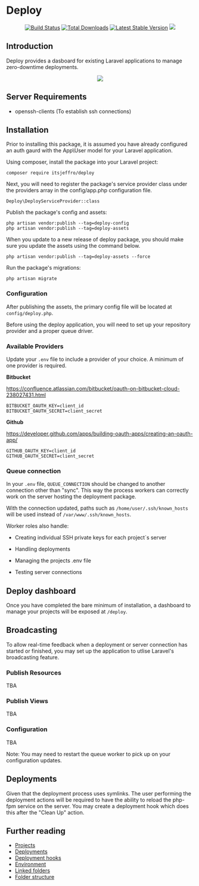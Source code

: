 # Deploy

<p align="center">
    <a href="https://github.com/itsjeffro/deploy/actions"><img src="https://github.com/itsjeffro/deploy/workflows/tests/badge.svg" alt="Build Status"></a>
    <a href="https://packagist.org/packages/itsjeffro/deploy"><img src="https://poser.pugx.org/itsjeffro/deploy/d/total.svg" alt="Total Downloads"></a>
    <a href="https://packagist.org/packages/itsjeffro/deploy"><img src="https://poser.pugx.org/itsjeffro/deploy/v/stable.svg" alt="Latest Stable Version"></a>
    <a href="https://packagist.org/packages/itsjeffro/deploy"><img src="https://poser.pugx.org/itsjeffro/deploy/license.svg"></a>
</p>

## Introduction

Deploy provides a dasboard for existing Laravel applications to manage zero-downtime deployments.

<p align="center">
    <img src="https://res.cloudinary.com/dz4tjswiv/image/upload/v1568524157/dashboard.png">
</p>

## Server Requirements

* openssh-clients (To establish ssh connections)

## Installation

Prior to installing this package, it is assumed you have already configured an auth gaurd with the App\User model for your Laravel application. 

Using composer, install the package into your Laravel project:
```
composer require itsjeffro/deploy
```

Next, you will need to register the package's service provider class under the providers array 
in the config/app.php configuration file.

```
Deploy\DeployServiceProvider::class
```

Publish the package's config and assets:

```
php artisan vendor:publish --tag=deploy-config
php artisan vendor:publish --tag=deploy-assets
```

When you update to a new release of deploy package, you should make sure you update the assets using the command below.

```
php artisan vendor:publish --tag=deploy-assets --force
```

Run the package's migrations:

```
php artisan migrate
```

### Configuration

After publishing the assets, the primary config file will be located at `config/deploy.php`. 

Before using the deploy application, you will need to set up your repository provider and a proper queue driver.

### Available Providers

Update your `.env` file to include a provider of your choice. A minimum of one provider is required.

__Bitbucket__

https://confluence.atlassian.com/bitbucket/oauth-on-bitbucket-cloud-238027431.html

```
BITBUCKET_OAUTH_KEY=client_id
BITBUCKET_OAUTH_SECRET=client_secret
```

__Github__

https://developer.github.com/apps/building-oauth-apps/creating-an-oauth-app/

```
GITHUB_OAUTH_KEY=client_id
GITHUB_OAUTH_SECRET=client_secret
```

### Queue connection

In your `.env` file, `QUEUE_CONNECTION` should be changed to another connection other than "sync". This way the process workers can correctly work on the server hosting the deployment package. 

With the connection updated, paths such as  `/home/user/.ssh/known_hosts` will be used instead of `/var/www/.ssh/known_hosts`.

Worker roles also handle:

* Creating individual SSH private keys for each project`s server

* Handling deployments

* Managing the projects .env file

* Testing server connections

## Deploy dashboard

Once you have completed the bare minimum of installation, a dashboard to manage your projects will be exposed at `/deploy`.

## Broadcasting

To allow real-time feedback when a deployment or server connection has started or finished, you may set up the application 
to utlise Laravel's broadcasting feature.

### Publish Resources

TBA

### Publish Views

TBA

### Configuration

TBA

Note: You may need to restart the queue worker to pick up on your configuration updates.

## Deployments

Given that the deployment process uses symlinks. The user performing the deployment actions will be required to have the ability to reload the php-fpm service on the server. You may create a deployment hook which does this after the "Clean Up" action.

## Further reading

* [Projects](docs/project.md)
* [Deployments](docs/deployment.md)
* [Deployment hooks](docs/deployment-hooks.md)
* [Environment](docs/environment.md)
* [Linked folders](docs/linked-folders.md)
* [Folder structure](docs/folder-structure.md)
